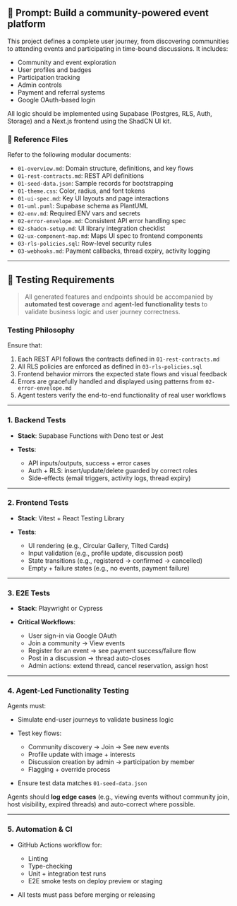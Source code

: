 ## 🧠 Prompt: Build a community-powered event platform

This project defines a complete user journey, from discovering communities to attending events and participating in time-bound discussions. It includes:

* Community and event exploration
* User profiles and badges
* Participation tracking
* Admin controls
* Payment and referral systems
* Google OAuth-based login

All logic should be implemented using Supabase (Postgres, RLS, Auth, Storage) and a Next.js frontend using the ShadCN UI kit.

### 🧩 Reference Files

Refer to the following modular documents:

* `01-overview.md`: Domain structure, definitions, and key flows
* `01-rest-contracts.md`: REST API definitions
* `01-seed-data.json`: Sample records for bootstrapping
* `01-theme.css`: Color, radius, and font tokens
* `01-ui-spec.md`: Key UI layouts and page interactions
* `01-uml.puml`: Supabase schema as PlantUML
* `02-env.md`: Required ENV vars and secrets
* `02-error-envelope.md`: Consistent API error handling spec
* `02-shadcn-setup.md`: UI library integration checklist
* `02-ux-component-map.md`: Maps UI spec to frontend components
* `03-rls-policies.sql`: Row-level security rules
* `03-webhooks.md`: Payment callbacks, thread expiry, activity logging

---

## 🧪 Testing Requirements

> All generated features and endpoints should be accompanied by **automated test coverage** and **agent-led functionality tests** to validate business logic and user journey correctness.

### **Testing Philosophy**

Ensure that:

1. Each REST API follows the contracts defined in `01-rest-contracts.md`
2. All RLS policies are enforced as defined in `03-rls-policies.sql`
3. Frontend behavior mirrors the expected state flows and visual feedback
4. Errors are gracefully handled and displayed using patterns from `02-error-envelope.md`
5. Agent testers verify the end-to-end functionality of real user workflows

---

### **1. Backend Tests**

* **Stack**: Supabase Functions with Deno test or Jest
* **Tests**:

  * API inputs/outputs, success + error cases
  * Auth + RLS: insert/update/delete guarded by correct roles
  * Side-effects (email triggers, activity logs, thread expiry)

---

### **2. Frontend Tests**

* **Stack**: Vitest + React Testing Library
* **Tests**:

  * UI rendering (e.g., Circular Gallery, Tilted Cards)
  * Input validation (e.g., profile update, discussion post)
  * State transitions (e.g., registered → confirmed → cancelled)
  * Empty + failure states (e.g., no events, payment failure)

---

### **3. E2E Tests**

* **Stack**: Playwright or Cypress
* **Critical Workflows**:

  * User sign-in via Google OAuth
  * Join a community → View events
  * Register for an event → see payment success/failure flow
  * Post in a discussion → thread auto-closes
  * Admin actions: extend thread, cancel reservation, assign host

---

### **4. Agent-Led Functionality Testing**

Agents must:

* Simulate end-user journeys to validate business logic
* Test key flows:

  * Community discovery → Join → See new events
  * Profile update with image + interests
  * Discussion creation by admin → participation by member
  * Flagging + override process
* Ensure test data matches `01-seed-data.json`

Agents should **log edge cases** (e.g., viewing events without community join, host visibility, expired threads) and auto-correct where possible.

---

### **5. Automation & CI**

* GitHub Actions workflow for:

  * Linting
  * Type-checking
  * Unit + integration test runs
  * E2E smoke tests on deploy preview or staging
* All tests must pass before merging or releasing
